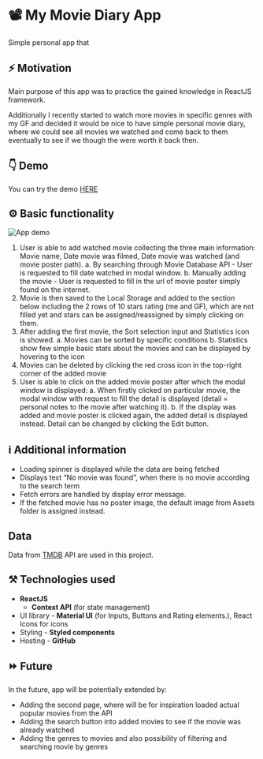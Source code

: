 # 📽 My Movie Diary App

Simple personal app that

## ⚡️ Motivation

Main purpose of this app was to practice the gained knowledge in ReactJS framework.

Additionally I recently started to watch more movies in specific genres with my GF and decided it would be nice to have simple personal movie diary, where we could see all movies we watched and come back to them eventually to see if we though the were worth it back then.

## 👇 Demo

You can try the demo [HERE](https://lukasthevicious.github.io/personal-MyMovieDiary-react/)

## ⚙️ Basic functionality

![App demo](./readMe/movieDiaryGIF.gif)

1. User is able to add watched movie collecting the three main information: Movie name, Date movie was filmed, Date movie was watched (and movie poster path).
   a. By searching through Movie Database API - User is requested to fill date watched in modal window.
   b. Manually adding the movie - User is requested to fill in the url of movie poster simply found on the internet.
2. Movie is then saved to the Local Storage and added to the section below including the 2 rows of 10 stars rating (me and GF), which are not filled yet and stars can be assigned/reassigned by simply clicking on them.
3. After adding the first movie, the Sort selection input and Statistics icon is showed.
   a. Movies can be sorted by specific conditions
   b. Statistics show few simple basic stats about the movies and can be displayed by hovering to the icon
4. Movies can be deleted by clicking the red cross icon in the top-right corner of the added movie
5. User is able to click on the added movie poster after which the modal window is displayed:
   a. When firstly clicked on particular movie, the modal window with request to fill the detail is displayed (detail = personal notes to the movie after watching it).
   b. If the display was added and movie poster is clicked again, the added detail is displayed instead. Detail can be changed by clicking the Edit button.

## ℹ️ Additional information

- Loading spinner is displayed while the data are being fetched
- Displays text “No movie was found”, when there is no movie according to the search term
- Fetch errors are handled by display error message.
- If the fetched movie has no poster image, the default image from Assets folder is assigned instead.

## Data

Data from [TMDB](https://www.themoviedb.org/?language=cs) API are used in this project.

## ⚒ Technologies used

- <b>ReactJS</b>
  - <b>Context API</b> (for state management)
- UI library - <b>Material UI</b> (for Inputs, Buttons and Rating elements.), React Icons for icons
- Styling - <b>Styled components</b>
- Hosting - <b>GitHub</b>

## ⏩ Future

In the future, app will be potentially extended by:

- Adding the second page, where will be for inspiration loaded actual popular movies from the API
- Adding the search button into added movies to see if the movie was already watched
- Adding the genres to movies and also possibility of filtering and searching movie by genres
